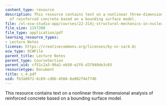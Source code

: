 ```yaml
---
content_type: resource
description: This resource contains text on a nonlinear three-dimensional analysis
  of reinforced concrete based on a bounding surface model.
file: /ol-ocw-studio-app/courses/22-314j-structural-mechanics-in-nuclear-power-technology-fall-2006/fb3a89726c69cd6b45666a982f4ef746_c_4.pdf
file_size: 1157208
file_type: application/pdf
learning_resource_types:
- Lecture Notes
license: https://creativecommons.org/licenses/by-nc-sa/4.0/
ocw_type: OCWFile
parent_title: Lecture Notes
parent_type: CourseSection
parent_uid: cf51c2a3-90a2-eb50-e2f6-d37940de3c03
resourcetype: Document
title: c_4.pdf
uid: fb3a8972-6c69-cd6b-4566-6a982f4ef746
---
```

This resource contains text on a nonlinear three-dimensional analysis of reinforced concrete based on a bounding surface model.